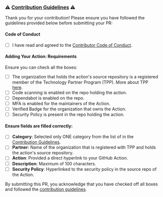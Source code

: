 ### :warning: [Contribution Guidelines](contributing.md) :warning:

Thank you for your contribution! Please ensure you have followed the guidelines provided below before submitting your PR:

#### Code of Conduct

- [ ] I have read and agreed to the [Contributor Code of Conduct](code-of-conduct.md).

#### Adding Your Action: Requirements

Ensure you can check all the boxes:

- [ ] The organization that holds the action's source repository is a registered member of the Technology Partner Program (TPP). More about TPP [here](http://partner.github.com).
- [ ] Code scanning is enabled on the repo holding the action.
- [ ] Dependabot is enabled on the repo.
- [ ] MFA is enabled for the maintainers of the Action.
- [ ] Verified Badge for the organization that owns the Action.
- [ ] Security Policy is present in the repo holding the action.

#### Ensure fields are filled correctly:

- [ ] **Category**: Selected only ONE category from the list of in the [Contribution Guidelines](contributing.md).
- [ ] **Partner**: Name of the organization that is registered with TPP and holds the action's source repository.
- [ ] **Action**: Provided a direct hyperlink to your GitHub Action.
- [ ] **Description**: Maximum of 100 characters.
- [ ] **Security Policy**: Hyperlinked to the security policy in the source repo of the Action.

By submitting this PR, you acknowledge that you have checked off all boxes and followed the [contribution guidelines](contributing.md).
